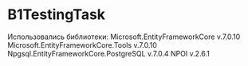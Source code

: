 # B1TestingTask

Использовались библиотеки:
Microsoft.EntityFrameworkCore v.7.0.10
Microsoft.EntityFrameworkCore.Tools v.7.0.10
Npgsql.EntityFrameworkCore.PostgreSQL v.7.0.4
NPOI v.2.6.1
